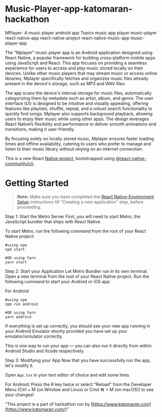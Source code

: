 # Music-Player-app-katomaran-hackathon
MPlayer- A music player android app  Topics music app player music-player react-native-app react-native-project react-native-music-app music-player-app

The "Mplayer" music player app is an Android application designed using React Native, a popular framework for building cross-platform mobile apps using JavaScript and React. This app focuses on providing a seamless experience for users to access and play music stored locally on their devices. Unlike other music players that may stream music or access online libraries, Mplayer specifically fetches and organizes music files already present in the device's storage, such as MP3 and WAV files.

The app scans the device's internal storage for music files, automatically categorizing them by metadata such as artist, album, and genre. The user interface (UI) is designed to be intuitive and visually appealing, offering features like playlists, shuffle, repeat, and a robust search functionality to quickly find songs. Mplayer also supports background playback, allowing users to enjoy their music while using other apps. The design leverages React Native’s flexibility and performance to deliver smooth animations and transitions, making it user-friendly.

By focusing solely on locally stored music, Mplayer ensures faster loading times and offline availability, catering to users who prefer to manage and listen to their music library without relying on an internet connection.

This is a new React [Native project](https://reactnative.dev/), bootstrapped using [@react-native-community/cli](https://github.com/react-native-community/cli).

# Getting Started
> **Note:** Make sure you have completed the [React Native-Environment Setup](https://reactnative.dev/docs/environment-setup) instructions till "Creating a new application" step, before proceeding.

Step 1: Start the Metro Server
First, you will need to start Metro, the JavaScript bundler that ships with React Native.

To start Metro, run the following command from the root of your React Native project:

```
#using npm
npm start

#OR using Yarn
yarn start
```
Step 2: Start your Application
Let Metro Bundler run in its own terminal. Open a new terminal from the root of your React Native project. Run the following command to start your Android or iOS app:

For Android
```
#using npm
npm run android

#OR using Yarn
yarn android
```
If everything is set up correctly, you should see your new app running in your Android Emulator shortly provided you have set up your emulator/simulator correctly.

This is one way to run your app — you can also run it directly from within Android Studio and Xcode respectively.

Step 3: Modifying your App
Now that you have successfully run the app, let's modify it.

Open `App.tsx` in your text editor of choice and edit some lines.

For Android: Press the R key twice or select "Reload" from the Developer Menu (Ctrl + M (on Window and Linux) or Cmd ⌘ + M (on macOS)) to see your changes!

"This project is a part of hackathon run by [https://www.katomaran.com](https://www.katomaran.com/)"
